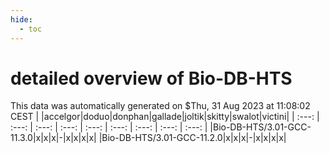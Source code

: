 ```yaml
---
hide:
  - toc
---
```


detailed overview of Bio-DB-HTS
===============================


This data was automatically generated on $Thu, 31 Aug 2023 at 11:08:02 CEST
| |accelgor|doduo|donphan|gallade|joltik|skitty|swalot|victini|
| :---: | :---: | :---: | :---: | :---: | :---: | :---: | :---: | :---: |
|Bio-DB-HTS/3.01-GCC-11.3.0|x|x|x|-|x|x|x|x|
|Bio-DB-HTS/3.01-GCC-11.2.0|x|x|x|-|x|x|x|x|
